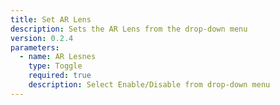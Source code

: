 ```yaml
---
title: Set AR Lens
description: Sets the AR Lens from the drop-down menu
version: 0.2.4
parameters:
  - name: AR Lesnes
    type: Toggle
    required: true
    description: Select Enable/Disable from drop-down menu
---
```

